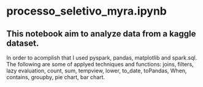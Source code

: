 # processo_seletivo_myra.ipynb
## This notebook aim to analyze data from a kaggle dataset. 
In order to acomplish that I used pyspark, pandas, matplotlib and spark.sql.
The following are some of applyed techniques and functions:
joins, filters, lazy evaluation, count, sum, tempview, lower, to_date, toPandas, When, contains, groupby, pie chart, bar chart.



